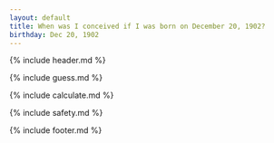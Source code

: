 ```yaml
---
layout: default
title: When was I conceived if I was born on December 20, 1902?
birthday: Dec 20, 1902
---
```


{% include header.md %}

{% include guess.md %}

{% include calculate.md %}

{% include safety.md %}

{% include footer.md %}



